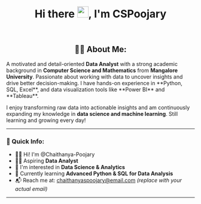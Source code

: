 <div align="center">

# Hi there <img src="https://media.giphy.com/media/hvRJCLFzcasrR4ia7z/giphy.gif" width="30px" alt="waving hand"/>, I'm CSPoojary
<br>

## 🧑‍💻 About Me:

</div>
A motivated and detail-oriented <b>Data Analyst</b> with a strong academic background in <b>Computer Science and Mathematics</b> from <b>Mangalore University</b>. Passionate about working with data to uncover insights and drive better decision-making. 
I have hands-on experience in **Python, SQL, Excel**, and data visualization tools like **Power BI** and **Tableau**. 

I enjoy transforming raw data into actionable insights and am continuously expanding my knowledge in **data science and machine learning**. Still learning and growing every day!

---

### 👤 Quick Info:
- 🙋‍♂️ Hi! I'm @Chaithanya-Poojary  
- 🧑‍💻 Aspiring **Data Analyst**  
- 🎯 I'm interested in **Data Science & Analytics**  
- 📘 Currently learning **Advanced Python & SQL for Data Analysis**  
- 📬 Reach me at: [chaithanyaspoojary@email.com](mailto:chaithanyaspoojary@email.com) *(replace with your actual email)*

---
